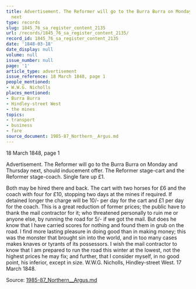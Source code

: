 ```yaml
---
title: Advertisement. The Reformer will go to the Burra Burra on Monday and Thursday
  next
type: records
slug: 1845_76_sa_register_content_2135
url: /records/1845_76_sa_register_content_2135/
record_id: 1845_76_sa_register_content_2135
date: '1848-03-18'
date_display: null
volume: null
issue_number: null
page: '1'
article_type: advertisement
issue_reference: 18 March 1848, page 1
people_mentioned:
- W.W.G. Nicholls
places_mentioned:
- Burra Burra
- Hindley-street West
- the mines
topics:
- transport
- business
- fare
source_document: 1985-87_Northern__Argus.md
---
```


18 March 1848, page 1

Advertisement.  The Reformer will go to the Burra Burra on Monday and Thursday next, should inducement offer.  The Reformer stage-cart and the Reformer stage-coach.  Single fare up £1.

Both may be hired there and back.  The cart with two horses for £6 and the coach with four for £10, stopping two days at the mines if required.  If detained longer the charge will be 10/- per day for the cart and £1 per day for the coach.  This is a great reduction of former prices; the public have to thank the mail contractor for it; who threatened personally to ruin me or anyone else, by running the road for 5/- if we got the mail.  But does he know that I have carried scores for nothing and found them in grub on the road. I find more lasting pleasure in doing good than in making money; this was the monster that brought sin into the world, and in too many cases makes knaves or tyrants of its possessors.  I wish the mail contractor to know that I am prepared to run the road this winter at the lowest, not the highest prices he may fix; and further, that I consider myself, in no good point, his inferior, except in size.  W.W.G. Nicholls, Hindley-street West.  17 March 1848.

Source: [1985-87_Northern__Argus.md](/downloads/markdown/1985-87_Northern__Argus.md)
